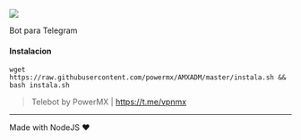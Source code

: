   ![](https://github.com/powermx/AMXADM/raw/master/banneradm.png)

Bot para Telegram

#### Instalacion

`wget https://raw.githubusercontent.com/powermx/AMXADM/master/instala.sh && bash instala.sh`


> Telebot by PowerMX | https://t.me/vpnmx
                
----
Made with NodeJS ♥
